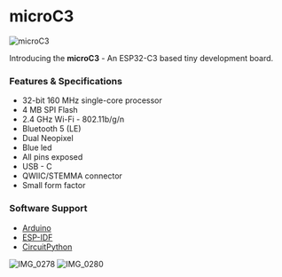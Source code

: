 # microC3

![microC3](https://user-images.githubusercontent.com/70126934/247080003-e8649d52-45ff-4dd6-b822-b0742f908e51.jpeg)

Introducing the **microC3** - An ESP32-C3 based tiny development board.

### Features & Specifications
 - 32-bit 160 MHz single-core processor
 - 4 MB SPI Flash
 - 2.4 GHz Wi-Fi - 802.11b/g/n
 - Bluetooth 5 (LE)
 - Dual Neopixel
 - Blue led
 - All pins exposed
 - USB - C
 - QWIIC/STEMMA connector
 - Small form factor

### Software Support
- [Arduino](https://github.com/espressif/arduino-esp32)
- [ESP-IDF](https://github.com/espressif/esp-idf)
- [CircuitPython](https://circuitpython.org/board/microdev_micro_c3)

![IMG_0278](https://user-images.githubusercontent.com/70126934/247080527-8b15da59-5488-4d8e-921c-51e3ef949cfd.jpeg)
![IMG_0280](https://user-images.githubusercontent.com/70126934/247080513-1c9296f5-41dd-426b-9af2-c38af123c683.jpeg)
